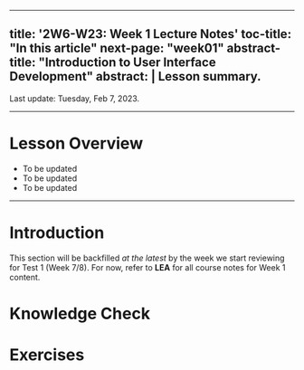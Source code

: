 
---
title: '2W6-W23: Week 1 Lecture Notes'
toc-title: "In this article"
next-page: "week01"
abstract-title: "Introduction to User Interface Development"
abstract: |
  Lesson summary.
---

Last update: Tuesday, Feb 7, 2023.

---

# Lesson Overview

- To be updated
- To be updated
- To be updated

---

# Introduction

This section will be backfilled *at the latest* by the week we start reviewing for Test 1 (Week 7/8). For now, refer to **LEA** for all course notes for Week 1 content.

# Knowledge Check

# Exercises
